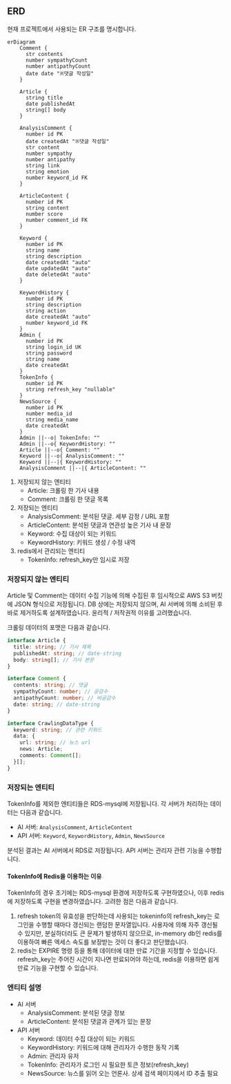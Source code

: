 ## ERD
현재 프로젝트에서 사용되는 ER 구조를 명시합니다.
```mermaid
erDiagram
    Comment {
      str contents
      number sympathyCount
      number antipathyCount
      date date "※댓글 작성일"
    }

    Article {
      string title
      date publishedAt
      string[] body
    }

    AnalysisComment {
      number id PK
      date createdAt "※댓글 작성일"
      str content
      number sympathy
      number antipathy
      string link
      string emotion
      number keyword_id FK
    }

    ArticleContent {
      number id PK
      string content
      number score
      number comment_id FK
    }
    
    Keyword {
      number id PK
      string name
      string description
      date createdAt "auto"
      date updatedAt "auto"
      date deletedAt "auto"
    }

    KeywordHistory {
      number id PK
      string description
      string action
      date createdAt "auto"
      number keyword_id FK
    }
    Admin {
      number id PK
      string login_id UK
      string password
      string name
      date createdAt
    }
    TokenInfo {
      number id PK
      string refresh_key "nullable"
    }
    NewsSource {
      number id PK
      number media_id
      string media_name
      date createdAt
    }
    Admin ||--o| TokenInfo: ""
    Admin ||--o{ KeywordHistory: ""
    Article ||--o{ Comment: ""
    Keyword ||--o{ AnalysisComment: ""
    Keyword ||--|{ KeywordHistory: ""
    AnalysisComment ||--|{ ArticleContent: ""
```
1. 저장되지 않는 엔티티
    - Article: 크롤링 한 기사 내용
    - Comment: 크롤링 한 댓글 목록
2. 저장되는 엔티티
    - AnalysisComment: 분석된 댓글. 세부 감정 / URL 포함
    - ArticleContent: 분석된 댓글과 연관성 높은 기사 내 문장
    - Keyword: 수집 대상이 되는 키워드
    - KeywordHistory: 키워드 생성 / 수정 내역
3. redis에서 관리되는 엔티티
    - TokenInfo: refresh_key만 임시로 저장

### 저장되지 않는 엔티티
Article 및 Comment는 데이터 수집 기능에 의해 수집된 후 임시적으로 AWS S3 버킷에 JSON 형식으로 저장됩니다. DB 상에는 저장되지 않으며, AI 서버에 의해 소비된 후 바로 제거하도록 설계하였습니다. 윤리적 / 저작권적 이유를 고려했습니다.

크롤링 데이터의 포맷은 다음과 같습니다.
```typescript
interface Article {
  title: string; // 기사 제목
  publishedAt: string; // date-string
  body: string[]; // 기사 본문
}

interface Comment {
  contents: string; // 댓글
  sympathyCount: number; // 공감수
  antipathyCount: number; // 비공감수
  date: string; // date-string
}

interface CrawlingDataType {
  keyword: string; // 관련 키워드
  data: {
    url: string; // 뉴스 url
    news: Article;
    comments: Comment[];
  }[];
}
```
### 저장되는 엔티티
TokenInfo를 제외한 엔티티들은 RDS-mysql에 저장됩니다. 각 서버가 처리하는 데이터는 다음과 같습니다.
- AI 서버: ``AnalysisComment``, ``ArticleContent``
- API 서버: ``Keyword``, ``KeywordHistory``, ``Admin``, ``NewsSource``

분석된 결과는 AI 서버에서 RDS로 저장됩니다. API 서버는 관리자 관련 기능을 수행합니다.

#### TokenInfo에 Redis을 이용하는 이유
TokenInfo의 경우 초기에는 RDS-mysql 환경에 저장하도록 구현하였으나, 이후 redis에 저장하도록 구현을 변경하였습니다. 고려한 점은 다음과 같습니다.

1. refresh token의 유효성을 판단하는데 사용되는 tokeninfo의 refresh_key는 로그인을 수행할 때마다 갱신되는 랜덤한 문자열입니다. 사용자에 의해 자주 갱신될 수 있지만, 분실하더라도 큰 문제가 발생하지 않으므로, in-memory db인 redis를 이용하여 빠른 엑세스 속도를 보장받는 것이 더 좋다고 판단했습니다.
2. redis는 EXPIRE 명령 등을 통해 데이터에 대한 만료 기간을 지정할 수 있습니다. refresh_key는 주어진 시간이 지나면 만료되어야 하는데, redis을 이용하면 쉽게 만료 기능을 구현할 수 있습니다.

### 엔티티 설명
- AI 서버
  - AnalysisComment: 분석된 댓글 정보
  - ArticleContent: 분석된 댓글과 관계가 있는 문장
- API 서버
  - Keyword: 데이터 수집 대상이 되는 키워드
  - KeywordHistory: 키워드에 대해 관리자가 수행한 동작 기록
  - Admin: 관리자 유저
  - TokenInfo: 관리자가 로그인 시 필요한 토큰 정보(refresh_key)
  - NewsSource: 뉴스를 읽어 오는 언론사. 상세 검색 페이지에서 ID 추출 필요